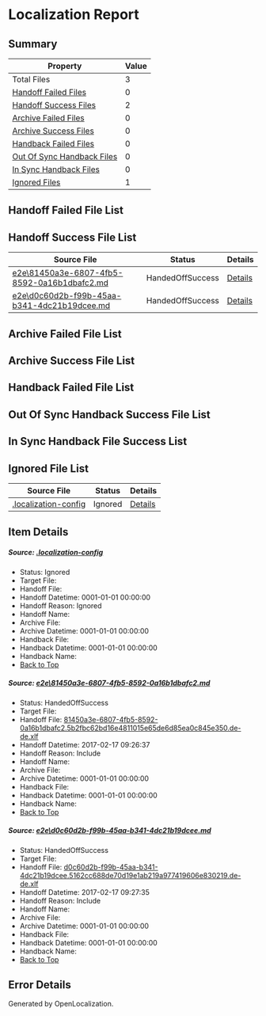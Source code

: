 # <a name='report-top'></a> Localization Report

## Summary
 Property | Value 
 -------- | ----- 
 Total Files | 3
[ Handoff Failed Files ](#handoff-failed-list)| 0
[ Handoff Success Files ](#handoff-success-list)| 2
[ Archive Failed Files ](#archive-failed-list)| 0
[ Archive Success Files ](#archive-success-list)| 0
[ Handback Failed Files ](#handback-failed-list)| 0
[ Out Of Sync Handback Files ](#outofsync-handback-success-list)| 0
[ In Sync Handback Files ](#insync-handback-success-list)| 0
[ Ignored Files ](#ignored-list)| 1

## <a name='handoff-failed-list'></a> Handoff Failed File List

## <a name='handoff-success-list'></a> Handoff Success File List
 Source File | Status | Details 
 ----------- | ------ | ------- 
 [e2e\81450a3e-6807-4fb5-8592-0a16b1dbafc2.md](https://github.com/OpenLocalizationTestOrg/ol-test0/blob/a75c411e9069954daa9aa0bbda0e8a244d4c199d/e2e/81450a3e-6807-4fb5-8592-0a16b1dbafc2.md) | HandedOffSuccess | [Details](#af3631e995c5bb179e033317f5188eb974e6b5481)
 [e2e\d0c60d2b-f99b-45aa-b341-4dc21b19dcee.md](https://github.com/OpenLocalizationTestOrg/ol-test0/blob/a75c411e9069954daa9aa0bbda0e8a244d4c199d/e2e/d0c60d2b-f99b-45aa-b341-4dc21b19dcee.md) | HandedOffSuccess | [Details](#f0dae0db426b2f040892e24460af7a90bde027b32)

## <a name='archive-failed-list'></a> Archive Failed File List

## <a name='archive-success-list'></a> Archive Success File List

## <a name='handback-failed-list'></a> Handback Failed File List

## <a name='outofsync-handback-success-list'></a> Out Of Sync Handback Success File List

## <a name='insync-handback-success-list'></a> In Sync Handback File Success List

## <a name='ignored-list'></a> Ignored File List
 Source File | Status | Details 
 ----------- | ------ | ------- 
 [.localization-config](https://github.com/OpenLocalizationTestOrg/ol-test0/blob/a75c411e9069954daa9aa0bbda0e8a244d4c199d/.localization-config) | Ignored | [Details](#cb0632cf59c1387fc1742bfb9fa3c47f87e2e5c90)

## Item Details
##### <a name='cb0632cf59c1387fc1742bfb9fa3c47f87e2e5c90'></a> Source: [.localization-config](https://github.com/OpenLocalizationTestOrg/ol-test0/blob/a75c411e9069954daa9aa0bbda0e8a244d4c199d/.localization-config)
* Status: Ignored
* Target File: 
* Handoff File: 
* Handoff Datetime: 0001-01-01 00:00:00
* Handoff Reason: Ignored
* Handoff Name: 
* Archive File: 
* Archive Datetime: 0001-01-01 00:00:00
* Handback File: 
* Handback Datetime: 0001-01-01 00:00:00
* Handback Name: 
* [Back to Top](#report-top)

##### <a name='af3631e995c5bb179e033317f5188eb974e6b5481'></a> Source: [e2e\81450a3e-6807-4fb5-8592-0a16b1dbafc2.md](https://github.com/OpenLocalizationTestOrg/ol-test0/blob/a75c411e9069954daa9aa0bbda0e8a244d4c199d/e2e/81450a3e-6807-4fb5-8592-0a16b1dbafc2.md)
* Status: HandedOffSuccess
* Target File: 
* Handoff File: [81450a3e-6807-4fb5-8592-0a16b1dbafc2.5b2fbc62bd16e4811015e65de6d85ea0c845e350.de-de.xlf](https://github.com/OpenLocalizationTestOrg/ol-test4-handoff/blob/b429fa228072aa41c75fe1b75bd1e94cfe0b4088/ol-handoff/OpenLocalizationTestOrg/ol-test4-dede/xinjiang/ht/81450a3e-6807-4fb5-8592-0a16b1dbafc2.5b2fbc62bd16e4811015e65de6d85ea0c845e350.de-de.xlf)
* Handoff Datetime: 2017-02-17 09:26:37
* Handoff Reason: Include
* Handoff Name: 
* Archive File: 
* Archive Datetime: 0001-01-01 00:00:00
* Handback File: 
* Handback Datetime: 0001-01-01 00:00:00
* Handback Name: 
* [Back to Top](#report-top)

##### <a name='f0dae0db426b2f040892e24460af7a90bde027b32'></a> Source: [e2e\d0c60d2b-f99b-45aa-b341-4dc21b19dcee.md](https://github.com/OpenLocalizationTestOrg/ol-test0/blob/a75c411e9069954daa9aa0bbda0e8a244d4c199d/e2e/d0c60d2b-f99b-45aa-b341-4dc21b19dcee.md)
* Status: HandedOffSuccess
* Target File: 
* Handoff File: [d0c60d2b-f99b-45aa-b341-4dc21b19dcee.5162cc688de70d19e1ab219a977419606e830219.de-de.xlf](https://github.com/OpenLocalizationTestOrg/ol-test4-handoff/blob/cbf8ebaab09c9a237b0401390db9aa994e3ef827/ol-handoff/OpenLocalizationTestOrg/ol-test4-dede/xinjiang/ht/d0c60d2b-f99b-45aa-b341-4dc21b19dcee.5162cc688de70d19e1ab219a977419606e830219.de-de.xlf)
* Handoff Datetime: 2017-02-17 09:27:35
* Handoff Reason: Include
* Handoff Name: 
* Archive File: 
* Archive Datetime: 0001-01-01 00:00:00
* Handback File: 
* Handback Datetime: 0001-01-01 00:00:00
* Handback Name: 
* [Back to Top](#report-top)


## Error Details

Generated by OpenLocalization.

